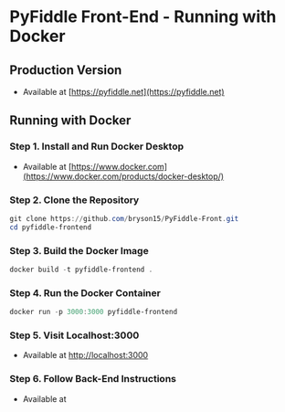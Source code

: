 # PyFiddle Front-End - Running with Docker



## Production Version
- Available at [https://pyfiddle.net](https://pyfiddle.net)

## Running with Docker
### Step 1. Install and Run Docker Desktop
- Available at [https://www.docker.com](https://www.docker.com/products/docker-desktop/)

### Step 2. Clone the Repository
```powershell
git clone https://github.com/bryson15/PyFiddle-Front.git
cd pyfiddle-frontend
```

### Step 3. Build the Docker Image
```powershell
docker build -t pyfiddle-frontend .
```

### Step 4. Run the Docker Container
```powershell
docker run -p 3000:3000 pyfiddle-frontend
```

### Step 5. Visit Localhost:3000
- Available at [http://localhost:3000](http://localhost:3000)

### Step 6. Follow Back-End Instructions
- Available at
